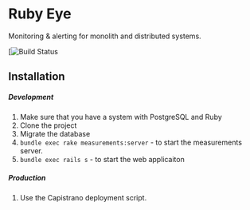 # Ruby Eye
Monitoring & alerting for monolith and distributed systems.

[![Build Status](https://circleci.com/gh/dobrinov/ruby_eye.svg?style=shield&circle-token=:circle-token)

## Installation
##### Development
1. Make sure that you have a system with PostgreSQL and Ruby
2. Clone the project
3. Migrate the database
4. `bundle exec rake measurements:server` - to start the measurements server.
5. `bundle exec rails s` - to start the web applicaiton

##### Production
1. Use the Capistrano deployment script.
